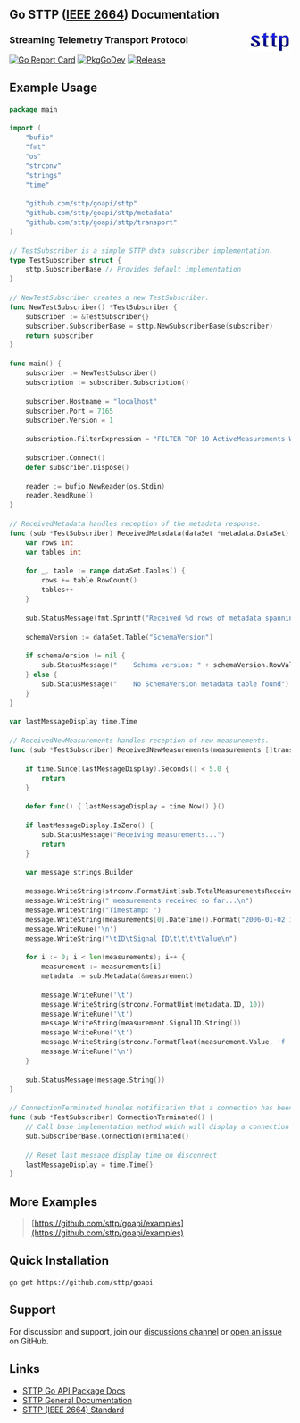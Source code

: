 ## Go STTP ([IEEE 2664](https://standards.ieee.org/project/2664.html)) Documentation

<img align="right" src="img/sttp.png">

### Streaming Telemetry Transport Protocol

[![Go Report Card](https://goreportcard.com/badge/github.com/sttp/goapi)](https://goreportcard.com/report/github.com/sttp/goapi)
[![PkgGoDev](https://pkg.go.dev/badge/github.com/sttp/goapi)](https://pkg.go.dev/github.com/sttp/goapi)
[![Release](https://img.shields.io/github/release/sttp/goapi.svg?style=flat-square)](https://github.com/sttp/goapi/releases/latest)
 
## Example Usage
```go
package main

import (
    "bufio"
    "fmt"
    "os"
    "strconv"
    "strings"
    "time"
    
    "github.com/sttp/goapi/sttp"
    "github.com/sttp/goapi/sttp/metadata"
    "github.com/sttp/goapi/sttp/transport"
)

// TestSubscriber is a simple STTP data subscriber implementation.
type TestSubscriber struct {
    sttp.SubscriberBase // Provides default implementation
}

// NewTestSubscriber creates a new TestSubscriber.
func NewTestSubscriber() *TestSubscriber {
    subscriber := &TestSubscriber{}
    subscriber.SubscriberBase = sttp.NewSubscriberBase(subscriber)
    return subscriber
}

func main() {
    subscriber := NewTestSubscriber()
    subscription := subscriber.Subscription()

    subscriber.Hostname = "localhost"
    subscriber.Port = 7165
    subscriber.Version = 1

    subscription.FilterExpression = "FILTER TOP 10 ActiveMeasurements WHERE SignalType = 'FREQ'"

    subscriber.Connect()
    defer subscriber.Dispose()

    reader := bufio.NewReader(os.Stdin)
    reader.ReadRune()
}

// ReceivedMetadata handles reception of the metadata response.
func (sub *TestSubscriber) ReceivedMetadata(dataSet *metadata.DataSet) {
    var rows int
    var tables int

    for _, table := range dataSet.Tables() {
        rows += table.RowCount()
        tables++
    }

    sub.StatusMessage(fmt.Sprintf("Received %d rows of metadata spanning %d tables", rows, tables))

    schemaVersion := dataSet.Table("SchemaVersion")

    if schemaVersion != nil {
        sub.StatusMessage("    Schema version: " + schemaVersion.RowValueAsStringByName(0, "VersionNumber"))
    } else {
        sub.StatusMessage("    No SchemaVersion metadata table found")
    }
}

var lastMessageDisplay time.Time

// ReceivedNewMeasurements handles reception of new measurements.
func (sub *TestSubscriber) ReceivedNewMeasurements(measurements []transport.Measurement) {

    if time.Since(lastMessageDisplay).Seconds() < 5.0 {
        return
    }

    defer func() { lastMessageDisplay = time.Now() }()

    if lastMessageDisplay.IsZero() {
        sub.StatusMessage("Receiving measurements...")
        return
    }

    var message strings.Builder

    message.WriteString(strconv.FormatUint(sub.TotalMeasurementsReceived(), 10))
    message.WriteString(" measurements received so far...\n")
    message.WriteString("Timestamp: ")
    message.WriteString(measurements[0].DateTime().Format("2006-01-02 15:04:05.999999999"))
    message.WriteRune('\n')
    message.WriteString("\tID\tSignal ID\t\t\t\tValue\n")

    for i := 0; i < len(measurements); i++ {
        measurement := measurements[i]
        metadata := sub.Metadata(&measurement)

        message.WriteRune('\t')
        message.WriteString(strconv.FormatUint(metadata.ID, 10))
        message.WriteRune('\t')
        message.WriteString(measurement.SignalID.String())
        message.WriteRune('\t')
        message.WriteString(strconv.FormatFloat(measurement.Value, 'f', 6, 64))
        message.WriteRune('\n')
    }

    sub.StatusMessage(message.String())
}

// ConnectionTerminated handles notification that a connection has been terminated.
func (sub *TestSubscriber) ConnectionTerminated() {
    // Call base implementation method which will display a connection terminated message to stderr
    sub.SubscriberBase.ConnectionTerminated()

    // Reset last message display time on disconnect
    lastMessageDisplay = time.Time{}
}
```

## More Examples
> [https://github.com/sttp/goapi/examples](https://github.com/sttp/goapi/examples)


## Quick Installation
```console
go get https://github.com/sttp/goapi
```

## Support
For discussion and support, join our [discussions channel](https://github.com/sttp/goapi/discussions) or [open an issue](https://github.com/sttp/goapi/issues) on GitHub.
## Links

* [STTP Go API Package Docs](https://pkg.go.dev/github.com/sttp/goapi)
* [STTP General Documentation](https://sttp.github.io/documentation/)
* [STTP (IEEE 2664) Standard](https://standards.ieee.org/project/2664.html)